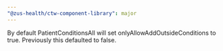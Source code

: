 ```yaml
---
"@zus-health/ctw-component-library": major
---
```


By default PatientConditionsAll will set onlyAllowAddOutsideConditions to true. Previously this defaulted to false.
